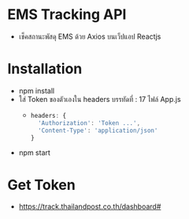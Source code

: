 # EMS Tracking API
* เช็คสถานะพัสดุ EMS ด้วย Axios บนเว็ปแอป Reactjs
# Installation
* npm install
* ใส่ Token ของตัวเองใน headers บรรทัดที่ : 17 ไฟล์ App.js
  * ```javascript
    headers: {
      'Authorization': 'Token ...',
      'Content-Type': 'application/json'
    }
    ```
* npm start
# Get Token
* https://track.thailandpost.co.th/dashboard#
